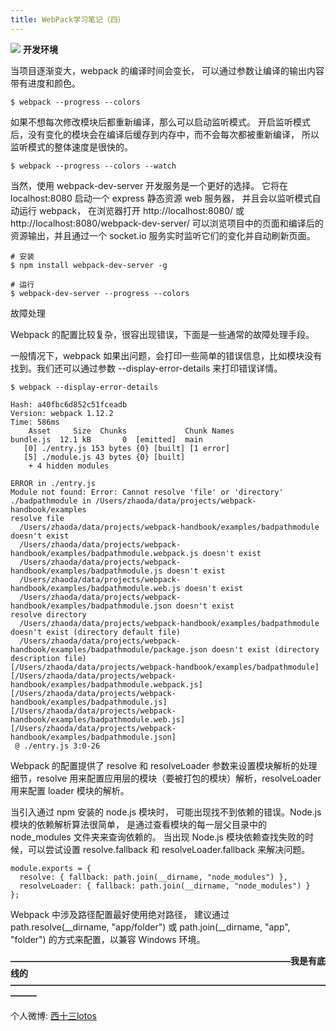 ```yaml
---
title: WebPack学习笔记（四）
---
```

![](http://ohe5u4k9s.bkt.clouddn.com/what-is-webpack.png)
**开发环境**

当项目逐渐变大，webpack 的编译时间会变长，
可以通过参数让编译的输出内容带有进度和颜色。
```
$ webpack --progress --colors
```
如果不想每次修改模块后都重新编译，那么可以启动监听模式。
开启监听模式后，没有变化的模块会在编译后缓存到内存中，而不会每次都被重新编译，
所以监听模式的整体速度是很快的。
```
$ webpack --progress --colors --watch
```
当然，使用 webpack-dev-server 开发服务是一个更好的选择。
它将在 localhost:8080 启动一个 express 静态资源 web 服务器，
并且会以监听模式自动运行 webpack，
在浏览器打开 http://localhost:8080/ 
或 http://localhost:8080/webpack-dev-server/ 
可以浏览项目中的页面和编译后的资源输出，并且通过一个 socket.io 
服务实时监听它们的变化并自动刷新页面。

```
# 安装
$ npm install webpack-dev-server -g

# 运行
$ webpack-dev-server --progress --colors
```

故障处理

Webpack 的配置比较复杂，很容出现错误，下面是一些通常的故障处理手段。

一般情况下，webpack 如果出问题，会打印一些简单的错误信息，比如模块没有找到。我们还可以通过参数 --display-error-details 来打印错误详情。
```
$ webpack --display-error-details

Hash: a40fbc6d852c51fceadb
Version: webpack 1.12.2
Time: 586ms
    Asset     Size  Chunks             Chunk Names
bundle.js  12.1 kB       0  [emitted]  main
   [0] ./entry.js 153 bytes {0} [built] [1 error]
   [5] ./module.js 43 bytes {0} [built]
    + 4 hidden modules

ERROR in ./entry.js
Module not found: Error: Cannot resolve 'file' or 'directory' ./badpathmodule in /Users/zhaoda/data/projects/webpack-handbook/examples
resolve file
  /Users/zhaoda/data/projects/webpack-handbook/examples/badpathmodule doesn't exist
  /Users/zhaoda/data/projects/webpack-handbook/examples/badpathmodule.webpack.js doesn't exist
  /Users/zhaoda/data/projects/webpack-handbook/examples/badpathmodule.js doesn't exist
  /Users/zhaoda/data/projects/webpack-handbook/examples/badpathmodule.web.js doesn't exist
  /Users/zhaoda/data/projects/webpack-handbook/examples/badpathmodule.json doesn't exist
resolve directory
  /Users/zhaoda/data/projects/webpack-handbook/examples/badpathmodule doesn't exist (directory default file)
  /Users/zhaoda/data/projects/webpack-handbook/examples/badpathmodule/package.json doesn't exist (directory description file)
[/Users/zhaoda/data/projects/webpack-handbook/examples/badpathmodule]
[/Users/zhaoda/data/projects/webpack-handbook/examples/badpathmodule.webpack.js]
[/Users/zhaoda/data/projects/webpack-handbook/examples/badpathmodule.js]
[/Users/zhaoda/data/projects/webpack-handbook/examples/badpathmodule.web.js]
[/Users/zhaoda/data/projects/webpack-handbook/examples/badpathmodule.json]
 @ ./entry.js 3:0-26
 ```
 
Webpack 的配置提供了 resolve 和 resolveLoader 参数来设置模块解析的处理细节，resolve 用来配置应用层的模块（要被打包的模块）解析，resolveLoader 用来配置 loader 模块的解析。

当引入通过 npm 安装的 node.js 模块时，
可能出现找不到依赖的错误。Node.js 模块的依赖解析算法很简单，
是通过查看模块的每一层父目录中的 node_modules 文件夹来查询依赖的。
当出现 Node.js 模块依赖查找失败的时候，可以尝试设置 resolve.fallback 
和 resolveLoader.fallback 来解决问题。
```
module.exports = {
  resolve: { fallback: path.join(__dirname, "node_modules") },
  resolveLoader: { fallback: path.join(__dirname, "node_modules") }
};
```
Webpack 中涉及路径配置最好使用绝对路径，
建议通过 path.resolve(__dirname, "app/folder") 
或 path.join(__dirname, "app", "folder") 的方式来配置，以兼容 Windows 环境。

**————————————————————————————————我是有底线的———————————————————————————————————————**

个人微博: [西十三lotos](http://weibo.com/u/6076206582?is_hot=1)
